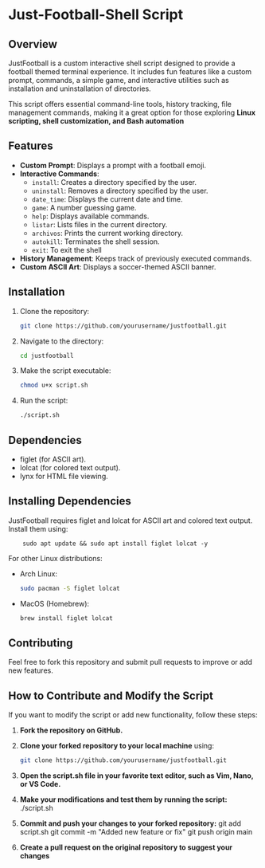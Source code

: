 # Just-Football-Shell Script

## Overview
JustFootball is a custom interactive shell script designed to provide a football themed terminal experience. It includes fun features like a custom prompt, commands, a simple game, and interactive utilities such as installation and uninstallation of directories.

This script offers essential command-line tools, history tracking, file management commands, making it a great option for those exploring **Linux scripting, shell customization, and Bash automation**

## Features
- **Custom Prompt**: Displays a prompt with a football emoji.
- **Interactive Commands**:
  - `install`: Creates a directory specified by the user.
  - `uninstall`: Removes a directory specified by the user.
  - `date_time`: Displays the current date and time.
  - `game`: A number guessing game.
  - `help`: Displays available commands.
  - `listar`: Lists files in the current directory.
  - `archivos`: Prints the current working directory.
  - `autokill`: Terminates the shell session.
  - `exit`: To exit the shell
- **History Management**: Keeps track of previously executed commands.
- **Custom ASCII Art**: Displays a soccer-themed ASCII banner.

## Installation
1. Clone the repository:
   ```bash
   git clone https://github.com/yourusername/justfootball.git
2. Navigate to the directory:
   ```bash
   cd justfootball
4. Make the script executable:
   ```bash
   chmod u+x script.sh
6. Run the script:
   ```bash
   ./script.sh

## Dependencies
* figlet (for ASCII art).
* lolcat (for colored text output).
* lynx for HTML file viewing.
  
## Installing Dependencies
JustFootball requires figlet and lolcat for ASCII art and colored text output. Install them using:

        
        sudo apt update && sudo apt install figlet lolcat -y

For other Linux distributions:
* Arch Linux:
  ```bash
  sudo pacman -S figlet lolcat
* MacOS (Homebrew): 
  ```bash
  brew install figlet lolcat

## Contributing

Feel free to fork this repository and submit pull requests to improve or add new features.

## How to Contribute and Modify the Script
If you want to modify the script or add new functionality, follow these steps:

1. **Fork the repository on GitHub.**

2. **Clone your forked repository to your local machine** using:
   ```bash
   git clone https://github.com/yourusername/justfootball.git
3. **Open the script.sh file in your favorite text editor, such as Vim, Nano, or VS Code.**
4. **Make your modifications and test them by running the script:**
     ./script.sh
5. **Commit and push your changes to your forked repository:**
   git add script.sh
   git commit -m "Added new feature or fix"
   git push origin main
6. **Create a pull request on the original repository to suggest your changes**




